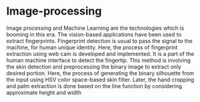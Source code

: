 # Image-processing
Image processing and Machine Learning are the technologies which is booming in this era. The vision-based applications have been used to extract fingerprints. Fingerprint detection is usual to pass the signal to the machine, for human unique identity. Here, the process of fingerprint extraction using web cam is developed and implemented. It is a part of the human machine interface to detect the fingertip. This method is involving the skin detection and preprocessing the binary image to extract only desired portion. Here, the process of generating the binary silhouette from the input using HSV color space-based skin filter. Later, the hand cropping and palm extraction is done based on the line function by considering approximate height and width

